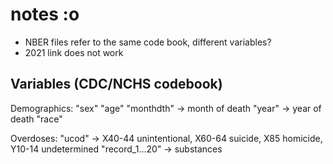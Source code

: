 # notes :o
- NBER files refer to the same code book, different variables?
- 2021 link does not work

## Variables (CDC/NCHS codebook)
Demographics:
  "sex"
  "age"
  "monthdth" -> month of death
  "year" -> year of death
  "race"

Overdoses:
  "ucod" -> X40-44 unintentional, X60-64 suicide, X85 homicide, Y10-14 undetermined
  "record_1...20" -> substances



